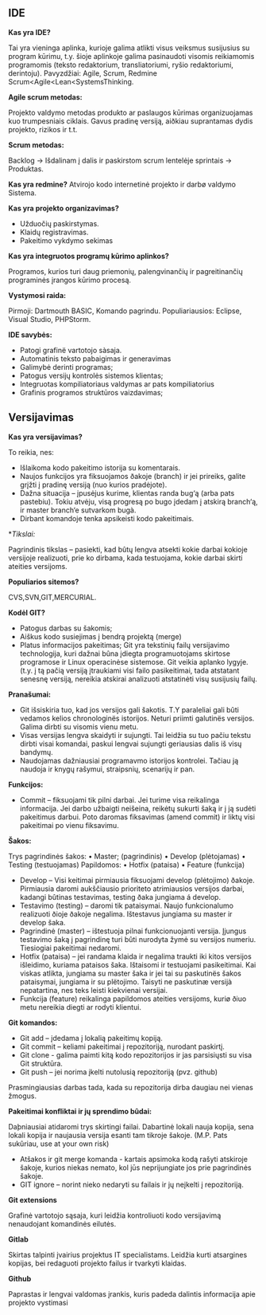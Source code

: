 ## IDE

**Kas yra IDE?**

Tai yra vieninga aplinka, kurioje galima atlikti visus veiksmus susijusius su program kūrimu, t.y. šioje aplinkoje galima pasinaudoti visomis reikiamomis programomis (teksto redaktorium, transliatoriumi, ryšio redaktoriumi, derintoju).
Pavyzdžiai:
Agile, Scrum, Redmine
Scrum<Agile<Lean<SystemsThinking.

**Agile scrum metodas:**

 Projekto valdymo metodas produkto ar paslaugos kūrimas organizuojamas kuo trumpesniais ciklais. Gavus pradinę versiją, aiðkiau suprantamas dydis projekto, rizikos ir t.t.

**Scrum metodas:**

Backlog -> Išdalinam į dalis ir paskirstom scrum lentelėje sprintais -> Produktas.

**Kas yra redmine?**
Atvirojo kodo internetinė projekto ir darbø valdymo Sistema.

**Kas yra projekto organizavimas?** 
- Užduočių paskirstymas.
- Klaidų registravimas.
- Pakeitimo vykdymo sekimas

**Kas yra integruotos programų kūrimo aplinkos?**

Programos, kurios turi daug priemonių, palengvinančių ir pagreitinančių programinės įrangos kūrimo procesą.

**Vystymosi raida:**

Pirmoji: Dartmouth BASIC, Komando pagrindu.
Populiariausios: Eclipse, Visual Studio, PHPStorm.

**IDE savybės:**
-	Patogi grafinë vartotojo sàsaja.
-	Automatinis teksto pabaigimas ir generavimas
-	Galimybė derinti programas;
-	Patogus versijų kontrolės sistemos klientas;
-	Integruotas kompiliatoriaus valdymas ar pats kompiliatorius
-	Grafinis programos struktūros vaizdavimas;

## Versijavimas

**Kas yra versijavimas?** 

To reikia, nes:
- Išlaikoma kodo pakeitimo istorija su komentarais.
- Naujos funkcijos yra fiksuojamos ðakoje (branch) ir jei prireiks, galite grįžti į pradinę versiją (nuo kurios pradėjote).
- Dažna situacija – įpusėjus kurime, klientas randa bug‘ą (arba pats pastebiu). Tokiu atvėju, visą progresą po bugo įdedam į atskirą branch‘ą, ir master branch‘e sutvarkom bugà.
- Dirbant komandoje tenka apsikeisti kodo pakeitimais.

**Tikslai:*

Pagrindinis tikslas – pasiekti, kad bûtų lengva atsekti kokie darbai kokioje versijoje realizuoti, prie ko dirbama, kada testuojama, kokie darbai skirti ateities versijoms. 

**Populiarios sitemos?**

CVS,SVN,GIT,MERCURIAL.

**Kodėl GIT?**

- Patogus darbas su šakomis;
- Aiškus kodo susiejimas į bendrą projektą (merge)
- Platus informacijos pakeitimas;
Git yra tekstinių failų versijavimo technologija, kuri dažnai bûna įdiegta programuotojams skirtose programose ir Linux operacinėse sistemose.
Git veikia aplanko lygyje. (t.y. į tą pačią versiją įtraukiami visi failo pasikeitimai, tada atstatant senesnę versiją, nereikia atskirai analizuoti atstatinėti visų susijusių failų.

**Pranašumai:**
-	Git išsiskiria tuo, kad jos versijos gali šakotis. T.Y paraleliai gali bûti vedamos kelios chronologinës istorijos. Neturi priimti galutinës versijos. Galima dirbti su visomis vienu metu.
-	Visas versijas lengva skaidyti ir sujungti. Tai leidžia su tuo pačiu tekstu dirbti visai komandai, paskui lengvai sujungti geriausias dalis iš visų bandymų.
-	Naudojamas dažniausiai programavmo istorijos kontrolei. Tačiau ją naudoja ir knygų rašymui, straipsnių, scenarijų ir pan.

**Funkcijos:**

- Commit – fiksuojami tik pilni darbai.  Jei turime visa reikalinga informacija. Jei darbo užbaigti neišeina, reikėtų sukurti šaką ir į ją sudėti pakeitimus darbui. Poto daromas fiksavimas (amend commit) ir liktų visi pakeitimai po vienu fiksavimu.

**Šakos:** 

Trys pagrindinės šakos:
•	Master; (pagrindinis) 
•	Develop (plėtojamas)
•	Testing (testuojamas)
Papildomos:
•	Hotfix (pataisa)
•	Feature (funkcija)
- Develop – Visi keitimai pirmiausia fiksuojami develop (plėtojimo) ðakoje. Pirmiausia daromi aukščiausio prioriteto atrimiausios versijos darbai, kadangi bûtinas testavimas, testing ðaka jungiama á develop.
- Testavimo (testing) – daromi tik pataisymai. Naujo funkcionalumo realizuoti ðioje ðakoje negalima.  Ištestavus jungiama su master ir develop šaka.
- Pagrindinė (master) – ištestuoja pilnai funkcionuojanti versija. Įjungus testavimo šaką į pagrindinę turi bûti nurodyta žymė su versijos numeriu. Tiesiogiai pakeitimai nedaromi.
- Hotfix (pataisa) – jei randama klaida ir negalima traukti iki kitos versijos išleidimo, kuriama pataisos šaka. Ištaisomi ir testuojami pasikeitimai. Kai viskas atlikta, jungiama su master šaka ir jei tai su paskutinës šakos pataisymai, jungiama ir su plëtojimo. Taisyti ne paskutinæ versijà nepatartina, nes teks leisti kiekvienai versijai.
- Funkcija (feature) reikalinga papildomos ateities versijoms, kuriø ðiuo metu nereikia diegti ar rodyti klientui.

**Git komandos:**

- Git add – įdedama į lokalią pakeitimų kopiją.
- Git commit – keliami pakeitimai į repozitoriją, nurodant paskirtį.
- Git clone -  galima paimti kitą kodo repozitorijos ir jas parsisiųsti su visa Git struktūra.
- Git push – jei norima įkelti  nutolusią repozitoriją (pvz. github)

Prasmingiausias darbas tada, kada su repozitorija dirba daugiau nei vienas žmogus. 

**Pakeitimai konfliktai ir jų sprendimo bûdai:**

Daþniausiai atidaromi trys skirtingi failai. Dabartinė  lokali nauja kopija, sena lokali kopija ir naujausia versija esanti tam tikroje šakoje. (M.P. Pats sukûriau, use at your own risk)
- Atšakos ir git merge komanda  - kartais apsimoka kodą rašyti atskiroje šakoje, kurios niekas nemato, kol jūs neprijungiate jos prie pagrindinės šakoje.
- GIT ignore – norint nieko nedaryti su failais ir jų neįkelti į repozitoriją.

**Git extensions**

Grafinė vartotojo sąsaja, kuri leidžia kontroliuoti kodo versijavimą nenaudojant komandinės eilutės.

**Gitlab**

Skirtas talpinti įvairius projektus IT specialistams. Leidžia kurti atsargines kopijas, bei redaguoti projekto failus ir tvarkyti klaidas.

**Github**

Paprastas ir lengvai valdomas įrankis, kuris padeda dalintis informacija apie projekto vystimasi

